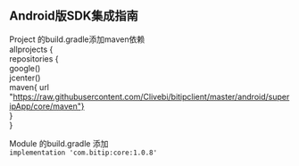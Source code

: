 ## Android版SDK集成指南  
Project 的build.gradle添加maven依赖  
allprojects {  
    repositories {  
        google()  
        jcenter()  
        maven{ url "https://raw.githubusercontent.com/Clivebi/bitipclient/master/android/superipApp/core/maven"}  
    }  
}

Module 的build.gradle  添加  
`implementation 'com.bitip:core:1.0.8'`